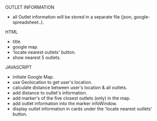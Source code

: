 
OUTLET INFORMATION
- all Outlet information will be stored in a separate file (json, google-spreadsheet..).

HTML
- title.
- google map.
- 'locate nearest outlets' button.
- show nearest 5 outlets.

JAVASCRIPT
- initiate Google Map.
- use Geolocation to get user's location.
- calculate distance between user's location & all outlets.
- add distance to outlet's information.
- add marker's of the five closest outlets (only) in the map.
- add outlet information into the marker infoWindow.
- display outlet information in cards under the 'locate nearest outlets' button.